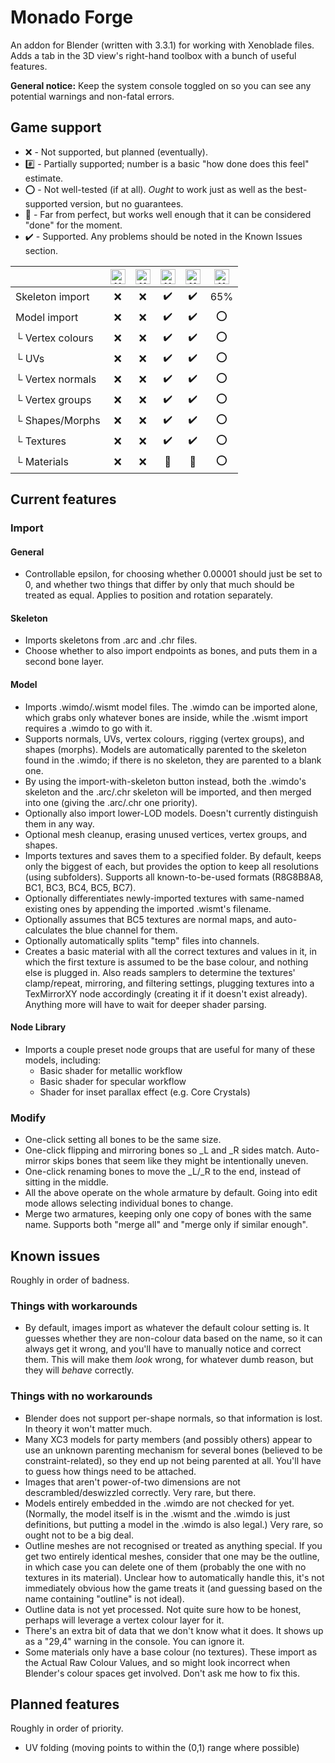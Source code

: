 # Monado Forge
An addon for Blender (written with 3.3.1) for working with Xenoblade files. Adds a tab in the 3D view's right-hand toolbox with a bunch of useful features.

**General notice:** Keep the system console toggled on so you can see any potential warnings and non-fatal errors.

## Game support
* :x: - Not supported, but planned (eventually).
* :hash: - Partially supported; number is a basic "how done does this feel" estimate.
* :o: - Not well-tested (if at all). _Ought_ to work just as well as the best-supported version, but no guarantees.
* :beginner: - Far from perfect, but works well enough that it can be considered "done" for the moment.
* :heavy_check_mark: - Supported. Any problems should be noted in the Known Issues section.

| | <img alt="XC1" src="https://www.xenoserieswiki.org/w/images/8/8d/Article_icon_-_Xenoblade_Chronicles.svg" width="24px"/> | <img alt="XCX" src="https://www.xenoserieswiki.org/w/images/3/3f/Article_icon_-_Xenoblade_Chronicles_X.svg" width="24px"/> | <img alt="XC2" src="https://www.xenoserieswiki.org/w/images/a/a8/Article_icon_-_Xenoblade_Chronicles_2.svg" width="24px"/> | <img alt="XC1DE" src="https://www.xenoserieswiki.org/w/images/6/6f/Article_icon_-_Xenoblade_Chronicles_Definitive_Edition.svg" width="24px"/> | <img alt="XC3" src="https://www.xenoserieswiki.org/w/images/b/bc/Article_icon_-_Xenoblade_Chronicles_3.svg" width="24px"/>
| --- | :---: | :---: | :---: | :---: | :---: |
| Skeleton import | :x: | :x: | :heavy_check_mark: | :heavy_check_mark: | 65% |
| Model import | :x: | :x: | :heavy_check_mark: | :heavy_check_mark: | :o: |
| └ Vertex colours | :x: | :x: | :heavy_check_mark: | :heavy_check_mark: | :o: |
| └ UVs | :x: | :x: | :heavy_check_mark: | :heavy_check_mark: | :o: |
| └ Vertex normals | :x: | :x: | :heavy_check_mark: | :heavy_check_mark: | :o: |
| └ Vertex groups | :x: | :x: | :heavy_check_mark: | :heavy_check_mark: | :o: |
| └ Shapes/Morphs | :x: | :x: | :heavy_check_mark: | :heavy_check_mark: | :o: |
| └ Textures | :x: | :x: | :heavy_check_mark: | :heavy_check_mark: | :o: |
| └ Materials | :x: | :x: | :beginner: | :beginner: | :o: |

## Current features
### Import
#### General
* Controllable epsilon, for choosing whether 0.00001 should just be set to 0, and whether two things that differ by only that much should be treated as equal. Applies to position and rotation separately.

#### Skeleton
* Imports skeletons from .arc and .chr files.
* Choose whether to also import endpoints as bones, and puts them in a second bone layer.

#### Model
* Imports .wimdo/.wismt model files. The .wimdo can be imported alone, which grabs only whatever bones are inside, while the .wismt import requires a .wimdo to go with it.
* Supports normals, UVs, vertex colours, rigging (vertex groups), and shapes (morphs). Models are automatically parented to the skeleton found in the .wimdo; if there is no skeleton, they are parented to a blank one.
* By using the import-with-skeleton button instead, both the .wimdo's skeleton and the .arc/.chr skeleton will be imported, and then merged into one (giving the .arc/.chr one priority).
* Optionally also import lower-LOD models. Doesn't currently distinguish them in any way.
* Optional mesh cleanup, erasing unused vertices, vertex groups, and shapes.
* Imports textures and saves them to a specified folder. By default, keeps only the biggest of each, but provides the option to keep all resolutions (using subfolders). Supports all known-to-be-used formats (R8G8B8A8, BC1, BC3, BC4, BC5, BC7).
* Optionally differentiates newly-imported textures with same-named existing ones by appending the imported .wismt's filename.
* Optionally assumes that BC5 textures are normal maps, and auto-calculates the blue channel for them.
* Optionally automatically splits "temp" files into channels.
* Creates a basic material with all the correct textures and values in it, in which the first texture is assumed to be the base colour, and nothing else is plugged in. Also reads samplers to determine the textures' clamp/repeat, mirroring, and filtering settings, plugging textures into a TexMirrorXY node accordingly (creating it if it doesn't exist already). Anything more will have to wait for deeper shader parsing.

#### Node Library
* Imports a couple preset node groups that are useful for many of these models, including:
  * Basic shader for metallic workflow
  * Basic shader for specular workflow
  * Shader for inset parallax effect (e.g. Core Crystals)

### Modify
* One-click setting all bones to be the same size.
* One-click flipping and mirroring bones so _L and _R sides match. Auto-mirror skips bones that seem like they might be intentionally uneven.
* One-click renaming bones to move the _L/_R to the end, instead of sitting in the middle.
* All the above operate on the whole armature by default. Going into edit mode allows selecting individual bones to change.
* Merge two armatures, keeping only one copy of bones with the same name. Supports both "merge all" and "merge only if similar enough".

## Known issues
Roughly in order of badness.
### Things with workarounds
* By default, images import as whatever the default colour setting is. It guesses whether they are non-colour data based on the name, so it can always get it wrong, and you'll have to manually notice and correct them. This will make them _look_ wrong, for whatever dumb reason, but they will _behave_ correctly.
### Things with no workarounds
* Blender does not support per-shape normals, so that information is lost. In theory it won't matter much.
* Many XC3 models for party members (and possibly others) appear to use an unknown parenting mechanism for several bones (believed to be constraint-related), so they end up not being parented at all. You'll have to guess how things need to be attached.
* Images that aren't power-of-two dimensions are not descrambled/deswizzled correctly. Very rare, but there.
* Models entirely embedded in the .wimdo are not checked for yet. (Normally, the model itself is in the .wismt and the .wimdo is just definitions, but putting a model in the .wimdo is also legal.) Very rare, so ought not to be a big deal.
* Outline meshes are not recognised or treated as anything special. If you get two entirely identical meshes, consider that one may be the outline, in which case you can delete one of them (probably the one with no textures in its material). Unclear how to automatically handle this, it's not immediately obvious how the game treats it (and guessing based on the name containing "outline" is not ideal).
* Outline data is not yet processed. Not quite sure how to be honest, perhaps will leverage a vertex colour layer for it.
* There's an extra bit of data that we don't know what it does. It shows up as a "29,4" warning in the console. You can ignore it.
* Some materials only have a base colour (no textures). These import as the Actual Raw Colour Values, and so might look incorrect when Blender's colour spaces get involved. Don't ask me how to fix this.

## Planned features
Roughly in order of priority.
* UV folding (moving points to within the (0,1) range where possible)

